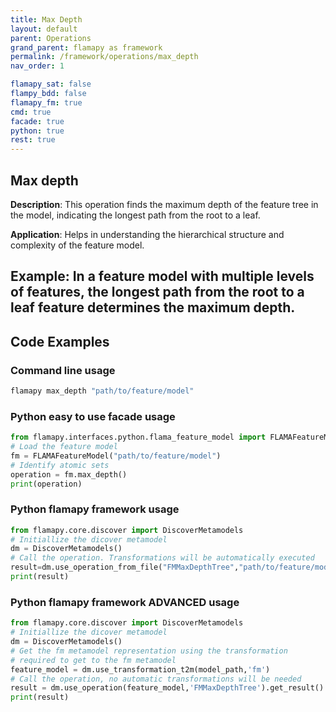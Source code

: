 ```yaml
---
title: Max Depth
layout: default
parent: Operations
grand_parent: flamapy as framework
permalink: /framework/operations/max_depth
nav_order: 1

flamapy_sat: false
flampy_bdd: false
flamapy_fm: true
cmd: true
facade: true
python: true
rest: true
---
```

## Max depth

**Description**: 
This operation finds the maximum depth of the feature tree in the model, indicating the longest path from the root to a leaf.

**Application**: 
Helps in understanding the hierarchical structure and complexity of the feature model.

**Example**: 
In a feature model with multiple levels of features, the longest path from the root to a leaf feature determines the maximum depth.
---
## Code Examples

### Command line usage
```bash
flamapy max_depth "path/to/feature/model"
```

### Python easy to use facade usage
```python
from flamapy.interfaces.python.flama_feature_model import FLAMAFeatureModel
# Load the feature model
fm = FLAMAFeatureModel("path/to/feature/model")
# Identify atomic sets
operation = fm.max_depth()
print(operation)
```

### Python flamapy framework usage
```python
from flamapy.core.discover import DiscoverMetamodels
# Initiallize the dicover metamodel
dm = DiscoverMetamodels()
# Call the operation. Transformations will be automatically executed
result=dm.use_operation_from_file("FMMaxDepthTree","path/to/feature/model")
print(result)
```
### Python flamapy framework **ADVANCED** usage
```python
from flamapy.core.discover import DiscoverMetamodels
# Initiallize the dicover metamodel
dm = DiscoverMetamodels()
# Get the fm metamodel representation using the transformation 
# required to get to the fm metamodel
feature_model = dm.use_transformation_t2m(model_path,'fm') 
# Call the operation, no automatic transformations will be needed
result = dm.use_operation(feature_model,'FMMaxDepthTree').get_result()
print(result)
```
